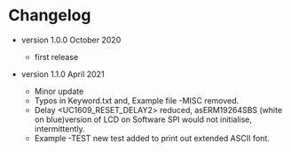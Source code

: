 # Changelog

* version 1.0.0 October 2020
	* first release

* version 1.1.0 April 2021
	* Minor update 
	* Typos in Keyword.txt and,  Example file -MISC  removed.
	* Delay <UC1609_RESET_DELAY2> reduced, asERM19264SBS (white on blue)version of LCD on  Software SPI would not initialise, intermittently.
	* Example -TEST new test added to print out extended ASCII font.

